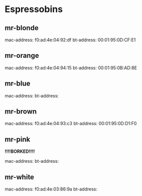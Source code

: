 # Espressobins

## mr-blonde

mac-address: f0:ad:4e:04:92:df
bt-address:  00:01:95:0D:CF:E1

## mr-orange

mac-address: f0:ad:4e:04:94:15
bt-address:  00:01:95:0B:AD:8E

## mr-blue

mac-address: 
bt-address:  

## mr-brown

mac-address: f0:ad:4e:04:93:c3
bt-address:  00:01:95:0D:D1:F0

## mr-pink

**!!!!BORKED!!!!**

mac-address: 
bt-address:  

## mr-white

mac-address: f0:ad:4e:03:86:9a
bt-address:  


